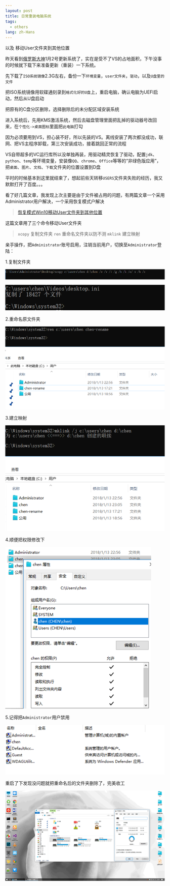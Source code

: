 ```yaml
---
layout: post
title: 日常重装电脑系统
tags:
  - others
lang: zh-Hans
---
```


以及 移动User文件夹到其他位置

<!--more-->

昨天看到[俄罗斯大神](https://tieba.baidu.com/f?kw=%B6%ED%C2%DE%CB%B9%B4%F3%C9%F1%CF%B5%CD%B3&fr=ala0&tpl=5)1月2号更新系统了，实在是受不了VS的占地面积，下午没事的时候就下载下来准备更新（重装）一下系统。

先下载了`ISO系统镜像`2.3G左右，备份一下`环境变量`，`user文件夹`，`驱动`，以及`U盘里的文件`

把ISO系统镜像用软碟通刻录到`格式化好的U盘`上，重启电脑，确认电脑为UEFI启动，然后从U盘启动

把原有的C盘分区删除，选择删除后的未分配区域安装系统

进入系统后，先用KMS激活系统，然后去磁盘管理里面把乱掉的驱动器号改回来，在`个性化->桌面图标`里面把`此电脑`打勾

因为必须要用到VS，担心装不好，所以先装的VS。离线安装了两次都没成功，联网、把VS主程序卸载，第三次安装成功，接着跳回正常的流程

VS自带超多的VC运行库所以没单独再装，用驱动精灵恢复了驱动，配置`jdk`、`python`、`temp`等环境变量，安装像`QQ`、`chrome`、`Office`等等的“非绿色版应用”，把`桌面`、`图片`、`文档`、`下载`文件夹的位置设置到D盘

平时的时候基本到这里就结束了，想起前些天转移`USERS`文件夹失败的经历，我又默默打开了百度。。。

看了好几篇文章，我发现上次主要是由于文件被占用的问题，有两篇文章一个采用Administrator用户解决，一个采用恢复模式户解决

> [恢复模式Win10移动User文件夹到其他位置](http://blog.csdn.net/CrowNAir/article/details/78533051)

这篇文章用了三个命令移动User文件夹

> `xcopy` 复制文件夹
> `ren` 重命名文件夹以防不测
> `mklink` 建立映射

亲手操作，把`Administrator`账号启用，注销当前用户，切换至`Administrator`登陆：

1.复制文件夹

![](https://raw.githubusercontent.com/chen866/chen866.github.io/master/assets/images/2018-01-13_01.png)

![](https://raw.githubusercontent.com/chen866/chen866.github.io/master/assets/images/2018-01-13_02.png)

2.重命名原文件夹

![](https://raw.githubusercontent.com/chen866/chen866.github.io/master/assets/images/2018-01-13_03.png)

3.建立映射

![](https://raw.githubusercontent.com/chen866/chen866.github.io/master/assets/images/2018-01-13_04.png)

4.顺便把权限修改下

![](https://raw.githubusercontent.com/chen866/chen866.github.io/master/assets/images/2018-01-13_05.png)

5.记得把`Administrator`用户禁用

![](https://raw.githubusercontent.com/chen866/chen866.github.io/master/assets/images/2018-01-13_06.png)

重启了下发现没问题就把重命名后的文件夹删除了，完美收工

![](https://raw.githubusercontent.com/chen866/chen866.github.io/master/assets/images/2018-01-13_07.png)